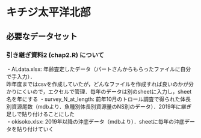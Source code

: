 # キチジ太平洋北部
## 必要なデータセット
### 引き継ぎ資料2 (chap2.R) について
・ALdata.xlsx: 年齢査定したデータ（パートさんからもらったファイルに自分で手入力）．  
昨年度まではcsvを作成していたが，どんなファイルを作成すれば良いのかが分かりにくいので，エクセルで管理．毎年のデータは別のsheetに入力し，sheet名を年にする
・survey_N_at_length: 前年10月のトロール調査で得られた体長別資源尾数（mdbより．魚種別体長別資源量のNS別のデータ）．2019年に継ぎ足しで貼り付けることにした  
・okisoko.xlsx: 2019年以降の沖底データ（mdbより）．sheetに毎年の沖底データを貼り付けていく  